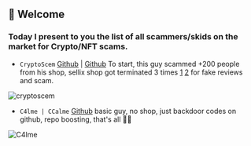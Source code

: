 ## 👋 Welcome
### Today I present to you the list of **all** scammers/skids on the market for Crypto/NFT scams.


- `CryptoScem` 
[Github](https://github.com/cryptoscemdev) | [Github](https://github.com/devcryptoscem)
To start, this guy scammed +200 people from his shop, sellix shop got terminated 3 times [1](https://cryptoscem.sellix.io) [2](https://cryptoscemm.sellix.io) for fake reviews and scam.

![cryptoscem](https://user-images.githubusercontent.com/103531256/174454376-e6d126e9-7cd0-46ba-9224-4c157026c36c.png)



- `C4lme | CCalme` [Github](https://github.com/C4lme)
basic guy, no shop, just backdoor codes on github, repo boosting, that's all 🤷‍♂


![C4lme](https://user-images.githubusercontent.com/103531256/174454492-be035582-79e9-4743-aaaa-bee7c3b96e0b.png)


